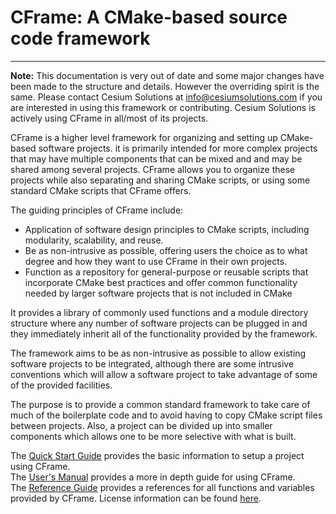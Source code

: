 # CFrame: A CMake-based source code framework
---------------------------------------------

**Note:** This documentation is very out of date and some major changes have been made to the structure and details. However the overriding spirit is the same. Please contact Cesium Solutions at info@cesiumsolutions.com if you are interested in using this framework or contributing. Cesium Solutions is actively using CFrame in all/most of its projects.
</endnote>

CFrame is a higher level framework for organizing and setting up CMake-based
software projects. it is primarily intended for more complex projects that may have multiple components that can be mixed and and may be shared among several projects. CFrame allows you to organize these projects while also separating and sharing CMake scripts, or using some standard CMake scripts that CFrame offers.

The guiding principles of CFrame include:

- Application of software design principles to CMake scripts, including modularity, scalability, and reuse.
- Be as non-intrusive as possible, offering users the choice as to what degree and how they want to use CFrame in their own projects.
- Function as a repository for general-purpose or reusable scripts that incorporate CMake best practices and offer common functionality needed by larger software projects that is not included in CMake





It provides a library of commonly used functions and a
module directory structure where any number of software projects can be
plugged in and they immediately inherit all of the functionality provided
by the framework.

The framework aims to be as non-intrusive as possible to allow existing
software projects to be integrated, although there are some intrusive
conventions which will allow a software project to take advantage of some
of the provided facilities.

The purpose is to provide a common standard framework to take care of much
of the boilerplate code and to avoid having to copy CMake script files
between projects. Also, a project can be divided up into smaller components
which allows one to be more selective with what is built.

The [Quick Start Guide](./docs/QuickStart.md) provides the basic information
to setup a project using CFrame.  
The [User's Manual](./docs/Manual.md) provides a more in depth guide for using
CFrame.  
The [Reference Guide](./docs/ReferenceGuide.md) provides a references for all
functions and variables provided by CFrame.
License information can be found [here](.docs/License.md).
